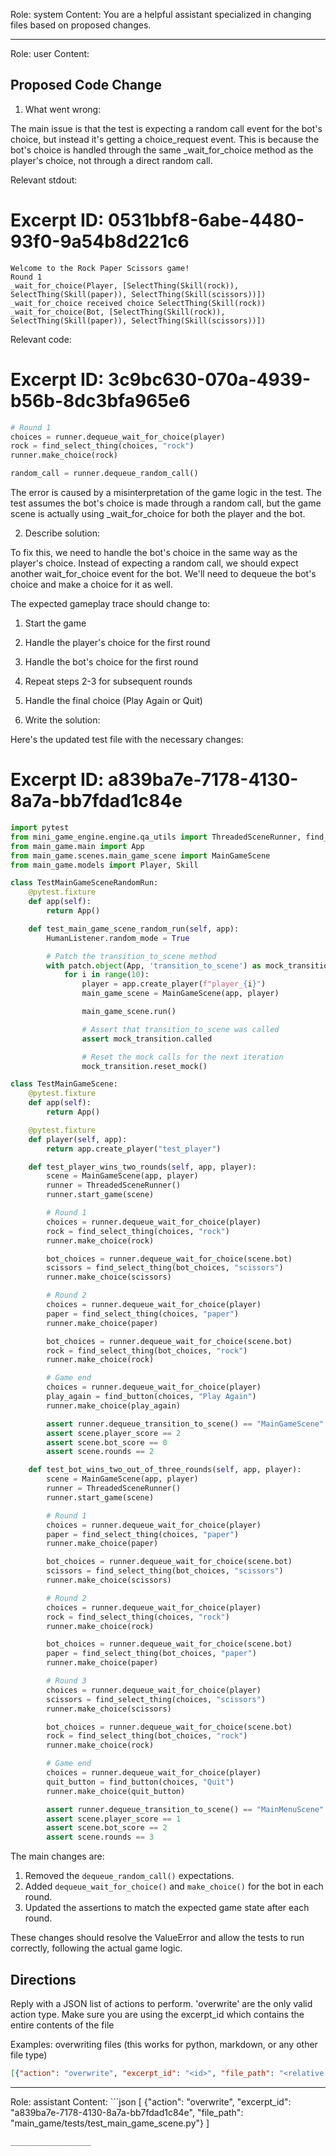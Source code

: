 Role: system
Content: You are a helpful assistant specialized in changing files based on proposed changes.
__________________
Role: user
Content: 
## Proposed Code Change
1. What went wrong:

The main issue is that the test is expecting a random call event for the bot's choice, but instead it's getting a choice_request event. This is because the bot's choice is handled through the same _wait_for_choice method as the player's choice, not through a direct random call.

Relevant stdout:
# Excerpt ID: 0531bbf8-6abe-4480-93f0-9a54b8d221c6
```
Welcome to the Rock Paper Scissors game!
Round 1
_wait_for_choice(Player, [SelectThing(Skill(rock)), SelectThing(Skill(paper)), SelectThing(Skill(scissors))])
_wait_for_choice received choice SelectThing(Skill(rock))
_wait_for_choice(Bot, [SelectThing(Skill(rock)), SelectThing(Skill(paper)), SelectThing(Skill(scissors))])
```

Relevant code:
# Excerpt ID: 3c9bc630-070a-4939-b56b-8dc3bfa965e6
```python
# Round 1
choices = runner.dequeue_wait_for_choice(player)
rock = find_select_thing(choices, "rock")
runner.make_choice(rock)

random_call = runner.dequeue_random_call()
```

The error is caused by a misinterpretation of the game logic in the test. The test assumes the bot's choice is made through a random call, but the game scene is actually using _wait_for_choice for both the player and the bot.

2. Describe solution:

To fix this, we need to handle the bot's choice in the same way as the player's choice. Instead of expecting a random call, we should expect another wait_for_choice event for the bot. We'll need to dequeue the bot's choice and make a choice for it as well.

The expected gameplay trace should change to:
1. Start the game
2. Handle the player's choice for the first round
3. Handle the bot's choice for the first round
4. Repeat steps 2-3 for subsequent rounds
5. Handle the final choice (Play Again or Quit)

3. Write the solution:

Here's the updated test file with the necessary changes:

# Excerpt ID: a839ba7e-7178-4130-8a7a-bb7fdad1c84e
```python main_game/tests/test_main_game_scene.py
import pytest
from mini_game_engine.engine.qa_utils import ThreadedSceneRunner, find_select_thing, find_button
from main_game.main import App
from main_game.scenes.main_game_scene import MainGameScene
from main_game.models import Player, Skill

class TestMainGameSceneRandomRun:
    @pytest.fixture
    def app(self):
        return App()

    def test_main_game_scene_random_run(self, app):
        HumanListener.random_mode = True

        # Patch the transition_to_scene method
        with patch.object(App, 'transition_to_scene') as mock_transition:
            for i in range(10):
                player = app.create_player(f"player_{i}")
                main_game_scene = MainGameScene(app, player)

                main_game_scene.run()

                # Assert that transition_to_scene was called
                assert mock_transition.called

                # Reset the mock calls for the next iteration
                mock_transition.reset_mock()

class TestMainGameScene:
    @pytest.fixture
    def app(self):
        return App()

    @pytest.fixture
    def player(self, app):
        return app.create_player("test_player")

    def test_player_wins_two_rounds(self, app, player):
        scene = MainGameScene(app, player)
        runner = ThreadedSceneRunner()
        runner.start_game(scene)

        # Round 1
        choices = runner.dequeue_wait_for_choice(player)
        rock = find_select_thing(choices, "rock")
        runner.make_choice(rock)

        bot_choices = runner.dequeue_wait_for_choice(scene.bot)
        scissors = find_select_thing(bot_choices, "scissors")
        runner.make_choice(scissors)

        # Round 2
        choices = runner.dequeue_wait_for_choice(player)
        paper = find_select_thing(choices, "paper")
        runner.make_choice(paper)

        bot_choices = runner.dequeue_wait_for_choice(scene.bot)
        rock = find_select_thing(bot_choices, "rock")
        runner.make_choice(rock)

        # Game end
        choices = runner.dequeue_wait_for_choice(player)
        play_again = find_button(choices, "Play Again")
        runner.make_choice(play_again)

        assert runner.dequeue_transition_to_scene() == "MainGameScene"
        assert scene.player_score == 2
        assert scene.bot_score == 0
        assert scene.rounds == 2

    def test_bot_wins_two_out_of_three_rounds(self, app, player):
        scene = MainGameScene(app, player)
        runner = ThreadedSceneRunner()
        runner.start_game(scene)

        # Round 1
        choices = runner.dequeue_wait_for_choice(player)
        paper = find_select_thing(choices, "paper")
        runner.make_choice(paper)

        bot_choices = runner.dequeue_wait_for_choice(scene.bot)
        scissors = find_select_thing(bot_choices, "scissors")
        runner.make_choice(scissors)

        # Round 2
        choices = runner.dequeue_wait_for_choice(player)
        rock = find_select_thing(choices, "rock")
        runner.make_choice(rock)

        bot_choices = runner.dequeue_wait_for_choice(scene.bot)
        paper = find_select_thing(bot_choices, "paper")
        runner.make_choice(paper)

        # Round 3
        choices = runner.dequeue_wait_for_choice(player)
        scissors = find_select_thing(choices, "scissors")
        runner.make_choice(scissors)

        bot_choices = runner.dequeue_wait_for_choice(scene.bot)
        rock = find_select_thing(bot_choices, "rock")
        runner.make_choice(rock)

        # Game end
        choices = runner.dequeue_wait_for_choice(player)
        quit_button = find_button(choices, "Quit")
        runner.make_choice(quit_button)

        assert runner.dequeue_transition_to_scene() == "MainMenuScene"
        assert scene.player_score == 1
        assert scene.bot_score == 2
        assert scene.rounds == 3
```

The main changes are:
1. Removed the `dequeue_random_call()` expectations.
2. Added `dequeue_wait_for_choice()` and `make_choice()` for the bot in each round.
3. Updated the assertions to match the expected game state after each round.

These changes should resolve the ValueError and allow the tests to run correctly, following the actual game logic.

## Directions
Reply with a JSON list of actions to perform. 'overwrite' are the only valid action type. 
Make sure you are using the excerpt_id which contains the entire contents of the file

Examples:
overwriting files (this works for python, markdown, or any other file type)
```json output_example1
[{"action": "overwrite", "excerpt_id": "<id>", "file_path": "<relative file path>"}]
```

__________________
Role: assistant
Content: ```json
[
    {"action": "overwrite", "excerpt_id": "a839ba7e-7178-4130-8a7a-bb7fdad1c84e", "file_path": "main_game/tests/test_main_game_scene.py"}
]
```
__________________
